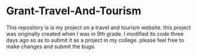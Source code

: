 # Grant-Travel-And-Tourism
This repository is is my project on a travel and tourism website. this project was originally created when I was in 9th grade. I modified its code three days ago so as to submit it as a project in my college. please feel free to make changes and submit the bugs. 
